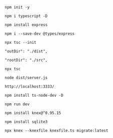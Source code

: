 ```
npm init -y
```

```
npm i typescript -D
```

```
npm install express
```

```
npm i --save-dev @types/express
```

```
npx tsc --init
```
```
"outDir": "./dist", 
```
```
"rootDir": "./src",     
```

```
npx tsc
```

```
node dist/server.js
```
```
http://localhost:3333/
```

```
npm install ts-node-dev -D
```

```
npm run dev
```

```
npm install knex@^0.95.15
```

```
npm install sqlite3
```

```
npx knex --knexfile knexfile.ts migrate:latest
```